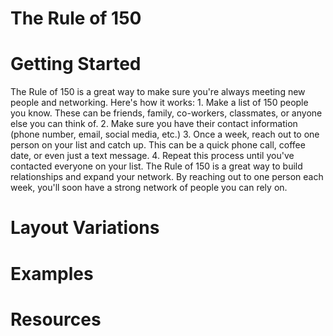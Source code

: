 # The Rule of 150

# Getting Started

The Rule of 150 is a great way to make sure you're always meeting new people and networking. Here's how it works: 1. Make a list of 150 people you know. These can be friends, family, co-workers, classmates, or anyone else you can think of. 2. Make sure you have their contact information (phone number, email, social media, etc.) 3. Once a week, reach out to one person on your list and catch up. This can be a quick phone call, coffee date, or even just a text message. 4. Repeat this process until you've contacted everyone on your list. The Rule of 150 is a great way to build relationships and expand your network. By reaching out to one person each week, you'll soon have a strong network of people you can rely on.

# Layout Variations
# Examples
# Resources